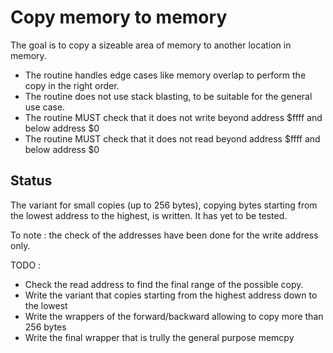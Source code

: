 # Copy memory to memory

The goal is to copy a sizeable area of memory to another location in memory.

* The routine handles edge cases like memory overlap to perform the copy in the right order.
* The routine does not use stack blasting, to be suitable for the general use case.
* The routine MUST check that it does not write beyond address $ffff and below address $0
* The routine MUST check that it does not read beyond address $ffff and below address $0

## Status

The variant for small copies (up to 256 bytes), copying bytes starting from the lowest address 
to the highest, is written. It has yet to be tested.

To note : the check of the addresses have been done for the write address only.

TODO : 
* Check the read address to find the final range of the possible copy.
* Write the variant that copies starting from the highest address down to the lowest
* Write the wrappers of the forward/backward allowing to copy more than 256 bytes
* Write the final wrapper that is trully the general purpose memcpy
